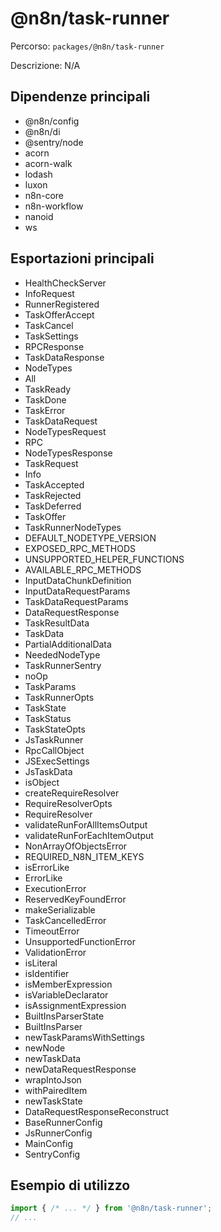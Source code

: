 # @n8n/task-runner

Percorso: `packages/@n8n/task-runner`

Descrizione: N/A

## Dipendenze principali
- @n8n/config
- @n8n/di
- @sentry/node
- acorn
- acorn-walk
- lodash
- luxon
- n8n-core
- n8n-workflow
- nanoid
- ws

## Esportazioni principali
- HealthCheckServer
- InfoRequest
- RunnerRegistered
- TaskOfferAccept
- TaskCancel
- TaskSettings
- RPCResponse
- TaskDataResponse
- NodeTypes
- All
- TaskReady
- TaskDone
- TaskError
- TaskDataRequest
- NodeTypesRequest
- RPC
- NodeTypesResponse
- TaskRequest
- Info
- TaskAccepted
- TaskRejected
- TaskDeferred
- TaskOffer
- TaskRunnerNodeTypes
- DEFAULT_NODETYPE_VERSION
- EXPOSED_RPC_METHODS
- UNSUPPORTED_HELPER_FUNCTIONS
- AVAILABLE_RPC_METHODS
- InputDataChunkDefinition
- InputDataRequestParams
- TaskDataRequestParams
- DataRequestResponse
- TaskResultData
- TaskData
- PartialAdditionalData
- NeededNodeType
- TaskRunnerSentry
- noOp
- TaskParams
- TaskRunnerOpts
- TaskState
- TaskStatus
- TaskStateOpts
- JsTaskRunner
- RpcCallObject
- JSExecSettings
- JsTaskData
- isObject
- createRequireResolver
- RequireResolverOpts
- RequireResolver
- validateRunForAllItemsOutput
- validateRunForEachItemOutput
- NonArrayOfObjectsError
- REQUIRED_N8N_ITEM_KEYS
- isErrorLike
- ErrorLike
- ExecutionError
- ReservedKeyFoundError
- makeSerializable
- TaskCancelledError
- TimeoutError
- UnsupportedFunctionError
- ValidationError
- isLiteral
- isIdentifier
- isMemberExpression
- isVariableDeclarator
- isAssignmentExpression
- BuiltInsParserState
- BuiltInsParser
- newTaskParamsWithSettings
- newNode
- newTaskData
- newDataRequestResponse
- wrapIntoJson
- withPairedItem
- newTaskState
- DataRequestResponseReconstruct
- BaseRunnerConfig
- JsRunnerConfig
- MainConfig
- SentryConfig

## Esempio di utilizzo

```js
import { /* ... */ } from '@n8n/task-runner';
// ...
```
